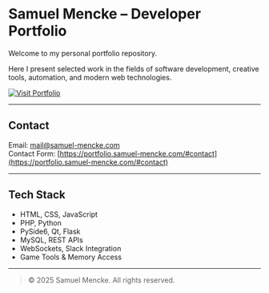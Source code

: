 # Samuel Mencke – Developer Portfolio

Welcome to my personal portfolio repository.

Here I present selected work in the fields of software development, creative tools, automation, and modern web technologies.

[![Visit Portfolio](https://img.shields.io/badge/Portfolio-samuel--mencke.com-39ff14?style=for-the-badge&logo=google-chrome&logoColor=white)](https://portfolio.samuel-mencke.com)

---

## Contact

Email: [mail@samuel-mencke.com](mailto:mail@samuel-mencke.com)  
Contact Form: [https://portfolio.samuel-mencke.com/#contact](https://portfolio.samuel-mencke.com/#contact)

---

## Tech Stack

- HTML, CSS, JavaScript  
- PHP, Python  
- PySide6, Qt, Flask  
- MySQL, REST APIs  
- WebSockets, Slack Integration  
- Game Tools & Memory Access  

---

> © 2025 Samuel Mencke. All rights reserved.
